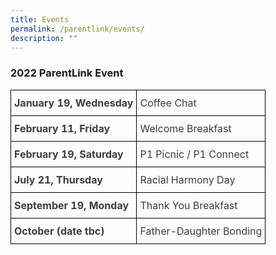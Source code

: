 ```yaml
---
title: Events
permalink: /parentlink/events/
description: ""
---
```


### 2022 ParentLink Event

<style type="text/css">
.tg  {border-collapse:collapse;border-spacing:0;}
.tg td{border-color:black;border-style:solid;border-width:1px;overflow:hidden;padding:10px 5px;word-break:normal;}
.tg th{border-color:black;border-style:solid;border-width:1px;font-weight:normal;overflow:hidden;padding:10px 5px;word-break:normal;}
.tg .tg-uwnk{color:#3D3D3D;text-align:left;vertical-align:top}
.tg .tg-bzr3{color:#3D3D3D;font-weight:bold;text-align:left;vertical-align:top}
</style>
<table class="tg">
<thead>
  <tr>
    <th class="tg-bzr3">January 19, Wednesday</th>
    <th class="tg-uwnk"><span style="color:inherit;background-color:transparent">Coffee Chat</span></th>
  </tr>
</thead>
<tbody>
  <tr>
    <td class="tg-bzr3">February 11, Friday</td>
    <td class="tg-uwnk"><span style="color:inherit;background-color:transparent">Welcome Breakfast</span></td>
  </tr>
  <tr>
    <td class="tg-bzr3">February 19, Saturday</td>
    <td class="tg-uwnk"><span style="color:inherit;background-color:transparent">P1 Picnic / P1 Connect</span></td>
  </tr>
  <tr>
    <td class="tg-bzr3">July 21, Thursday</td>
    <td class="tg-uwnk"><span style="color:inherit;background-color:transparent">Racial Harmony Day</span></td>
  </tr>
  <tr>
    <td class="tg-bzr3">September 19, Monday</td>
    <td class="tg-uwnk"><span style="color:inherit;background-color:transparent">Thank You Breakfast</span></td>
  </tr>
  <tr>
    <td class="tg-bzr3">October (date tbc)</td>
    <td class="tg-uwnk"><span style="color:inherit;background-color:transparent">Father-Daughter Bonding</span></td>
  </tr>
</tbody>
</table>